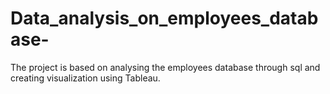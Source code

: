 # Data_analysis_on_employees_database-
The project is based on analysing the employees database through sql and creating visualization using Tableau.
